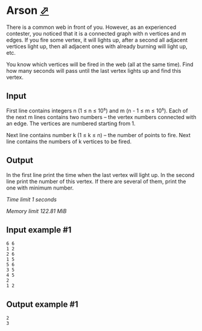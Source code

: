 # Arson [⬀](https://www.e-olymp.com/en/contests/9208/problems/80029)

There is a common web in front of you. However, as an experienced contester, you noticed that it is a connected graph with n vertices and m edges. If you fire some vertex, it will lights up, after a second all adjacent vertices light up, then all adjacent ones with already burning will light up, etc.

You know which vertices will be fired in the web (all at the same time). Find how many seconds will pass until the last vertex lights up and find this vertex.

## Input

First line contains integers n (1 ≤ n ≤ 10⁵) and m (n - 1 ≤ m ≤ 10⁵). Each of the next m lines contains two numbers – the vertex numbers connected with an edge. The vertices are numbered starting from 1.

Next line contains number k (1 ≤ k ≤ n) – the number of points to fire. Next line contains the numbers of k vertices to be fired.

## Output

In the first line print the time when the last vertex will light up. In the second line print the number of this vertex. If there are several of them, print the one with minimum number.

_Time limit 1 seconds_

_Memory limit 122.81 MiB_

## Input example #1
```
6 6
1 2
2 6
1 5
5 6
3 5
4 5
2
1 2
```

## Output example #1
```
2
3
```
